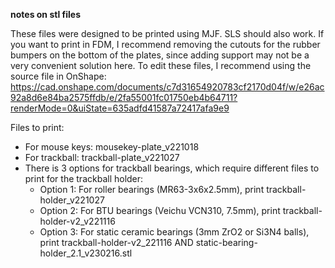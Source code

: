 **notes on stl files**

These files were designed to be printed using MJF. SLS should also work.
If you want to print in FDM, I recommend removing the cutouts for the rubber bumpers on the bottom of the plates, since adding support may not be a very convenient solution here.
To edit these files, I recommend using the source file in OnShape: 
https://cad.onshape.com/documents/c7d31654920783cf2170d04f/w/e26ac92a8d6e84ba2575ffdb/e/2fa55001fc01750eb4b64711?renderMode=0&uiState=635adfd41587a72417afa9e9

Files to print:
* For mouse keys: mousekey-plate_v221018
* For trackball: trackball-plate_v221027
* There is 3 options for trackball bearings, which require different files to print for the trackball holder:
  * Option 1: For roller bearings (MR63-3x6x2.5mm), print trackball-holder_v221027
  * Option 2: For BTU bearings (Veichu VCN310, 7.5mm), print trackball-holder-v2_v221116
  * Option 3: For static ceramic bearings (3mm ZrO2 or Si3N4 balls), print trackball-holder-v2_221116 AND static-bearing-holder_2.1_v230216.stl
